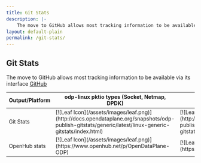 ```yaml
---
title: Git Stats
description: |-
    The move to GitHub allows most tracking information to be available via its interface github.com/Linaro/odp/graphs/contributors
layout: default-plain
permalink: /git-stats/
---
```

## Git Stats

The move to GitHub allows most tracking information to be available via its interface [GitHub](https://github.com/Linaro/odp/graphs/contributors)

<div class="responsive-table">

<table id="TABLE_10">

<thead id="THEAD_11">

<tr id="TR_12">

<th colspan="1" id="TH_13">Output/Platform</th>

<th colspan="1" id="TH_14">odp-linux pktio types  
(Socket, Netmap, DPDK)</th>

<th colspan="1" id="TH_16">odp-dpdk</th>

</tr>

</thead>

<tbody id="TBODY_17">

<tr id="TR_18">

<td rowspan="1" id="TD_19">Git Stats</td>

<td id="TD_20" markdown="1">
[![Leaf Icon](/assets/images/leaf.png)](http://docs.opendataplane.org/snapshots/odp-publish-gitstats/generic/latest/linux-generic-gitstats/index.html)
</td>

<td id="TD_25" markdown="1">
[![Leaf Icon](/assets/images/leaf.png)](http://docs.opendataplane.org/snapshots/odp-publish-gitstats/dpdk/latest/linux-dpdk-gitstats/index.html)
</td>

</tr>

<tr id="TR_30">

<td id="TD_31">OpenHub stats</td>

<td id="TD_32" markdown="1">
[![Leaf Icon](/assets/images/leaf.png)](https://www.openhub.net/p/OpenDataPlane-ODP)
</td>

<td id="TD_37" markdown="1">
[![Leaf Icon](/assets/images/leaf.png)](https://www.openhub.net/p/ODP-DPDK)
</td>
</tr>
</tbody>
</table>

</div>
